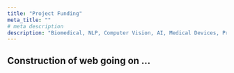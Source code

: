```yaml
---
title: "Project Funding"
meta_title: ""
# meta description
description: "Biomedical, NLP, Computer Vision, AI, Medical Devices, Projects"
---
```






## Construction of web going on ...
<!--

- Invited Co-PI, High Throughput Tissue-based Screening (HTTS): A Quantitative Approach to Increase Efficiency in Cancer Biomarkers Discovery and Translational Research, Joint Council Office Grant, Agency for Science, Technology and Research (1.0 mil), 1431AFG125, Jan 2015 – Dec 2017 
- Co-PI, Segmentation, Structural Reconstruction and Quantification of Right Ventricular Remodeling in Congenital Heart Disease for Clinical Decision-making and Treatment Planning, Biomedical Engineering Programme, ASTAR Grant (500k), SERC/BEP POC Grant 121-148-0003, Aug 2012 – Jul 2014 
- List item
- List item
- List item
-->

